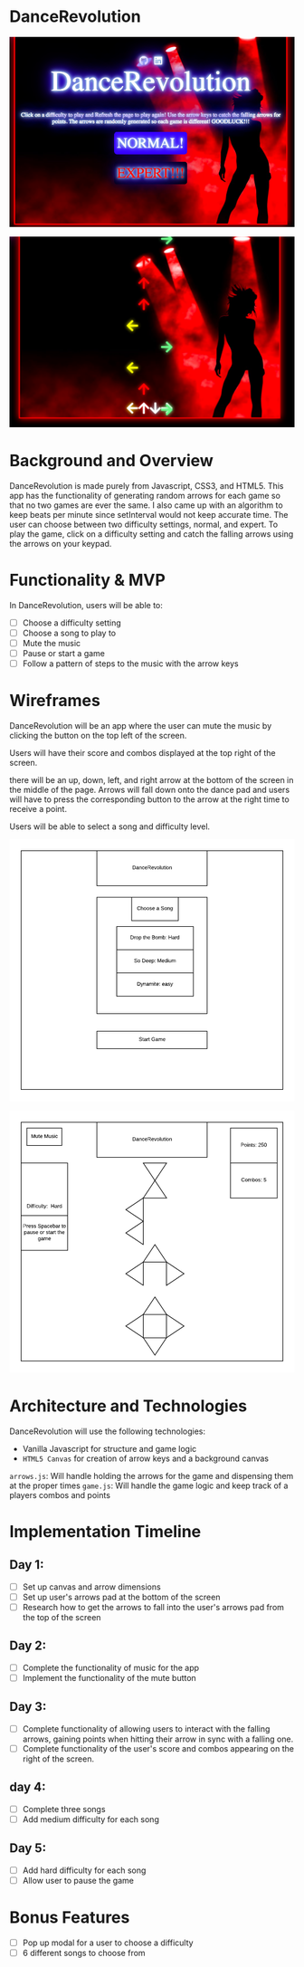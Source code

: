 # DanceRevolution

![](https://github.com/alexg622/DanceRevolution/blob/master/images/Screen%20Shot%202018-06-22%20at%2010.08.50%20AM.png?raw=true)

![](https://github.com/alexg622/DanceRevolution/blob/master/images/Screen%20Shot%202018-06-22%20at%2012.04.02%20AM.png?raw=true)


# Background and Overview

DanceRevolution is made purely from Javascript, CSS3, and HTML5. This app has the functionality of generating random arrows for each game so that no two games are ever the same. I also came up with an algorithm to keep beats per minute since setInterval would not keep accurate time. The user can choose between two difficulty settings, normal, and expert. To play the game, click on a difficulty setting and catch the falling arrows using the arrows on your keypad.

# Functionality & MVP

In DanceRevolution, users will be able to:
- [ ] Choose a difficulty setting
- [ ] Choose a song to play to
- [ ] Mute the music
- [ ] Pause or start a game
- [ ] Follow a pattern of steps to the music with the arrow keys

# Wireframes

DanceRevolution will be an app where the user can mute the music by clicking the button on the top left of the screen.

Users will have their score and combos displayed at the top right of the screen.

there will be an up, down, left, and right arrow at the bottom of the screen in the middle of the page. Arrows will fall down onto the dance pad and users will have to press the corresponding button to the arrow at the right time to receive a point.

Users will be able to select a song and difficulty level.  

![](https://github.com/alexg622/DanceRevolution/blob/master/DanceRevoultion2.png?raw=true)

![](https://github.com/alexg622/DanceRevolution/blob/master/DanceRevolution1.png?raw=true)

# Architecture and Technologies

DanceRevolution will use the following technologies:

- Vanilla Javascript for structure and game logic
- `HTML5 Canvas` for creation of arrow keys and a background canvas

`arrows.js`: Will handle holding the arrows for the game and dispensing them at the proper times
`game.js`: Will handle the game logic and keep track of a players combos and points


# Implementation Timeline

## Day 1:

- [ ] Set up canvas and arrow dimensions
- [ ] Set up user's arrows pad at the bottom of the screen
- [ ] Research how to get the arrows to fall into the user's arrows pad from the top of the screen

## Day 2:
- [ ] Complete the functionality of music for the app
- [ ] Implement the functionality of the mute button

## Day 3:
- [ ] Complete functionality of allowing users to interact with the falling arrows, gaining points when hitting their arrow in sync with a falling one.
- [ ] Complete functionality of the user's score and combos appearing on the right of the screen.

## day 4:
- [ ] Complete three songs
- [ ] Add medium difficulty for each song

## Day 5:
- [ ] Add hard difficulty for each song
- [ ] Allow user to pause the game

# Bonus Features
- [ ] Pop up modal for a user to choose a difficulty
- [ ] 6 different songs to choose from
